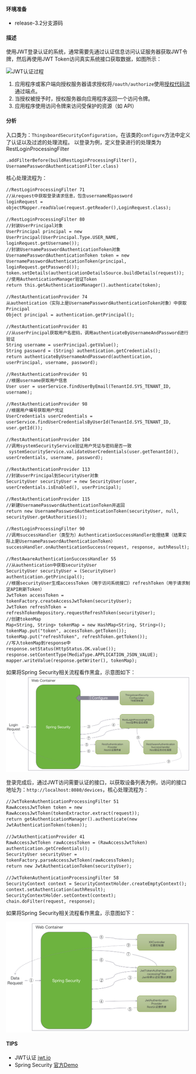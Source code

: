 #### 环境准备

- release-3.2分支源码

#### 描述

使用JWT登录认证的系统，通常需要先通过认证信息访问认证服务器获取JWT令牌，然后再使用JWT Token访问真实系统接口获取数据，如图所示：

![JWT认证过程](https://cdn2.auth0.com/docs/media/articles/api-auth/client-credentials-grant.png)

1. 应用程序或客户端向授权服务器请求授权将`/oauth/authorize`使用[授权代码流](http://openid.net/specs/openid-connect-core-1_0.html#CodeFlowAuth)通过端点。
2. 当授权被授予时，授权服务器向应用程序返回一个访问令牌。
3. 应用程序使用访问令牌来访问受保护的资源（如 API）

#### 分析
入口类为：`ThingsboardSecurityConfiguration`，在该类的`configure`方法中定义了认证以及过滤的处理流程。
以登录为例，定义登录进行的处理类为RestLoginProcessingFilter
```
.addFilterBefore(buildRestLoginProcessingFilter(), UsernamePasswordAuthenticationFilter.class)
```
核心处理流程为：
```
//RestLoginProcessingFilter 71
//从request中获取登录请求信息，包含username和password
loginRequest = objectMapper.readValue(request.getReader(),LoginRequest.class);

//RestLoginProcessingFilter 80
//封装UserPrincipal对象
UserPrincipal principal = new UserPrincipal(UserPrincipal.Type.USER_NAME, loginRequest.getUsername());
//封装UsernamePasswordAuthenticationToken对象
UsernamePasswordAuthenticationToken token = new UsernamePasswordAuthenticationToken(principal, loginRequest.getPassword());
token.setDetails(authenticationDetailsSource.buildDetails(request));
//使用AuthenticationManager验证Token
return this.getAuthenticationManager().authenticate(token);

//RestAuthenticationProvider 74
从authentication（实际上是UsernamePasswordAuthenticationToken对象）中获取Principal
Object principal = authentication.getPrincipal();

//RestAuthenticationProvider 81
//从userPrincipal获取用户名密码，调用authenticateByUsernameAndPassword进行验证
String username = userPrincipal.getValue();
String password = (String) authentication.getCredentials();
return authenticateByUsernameAndPassword(authentication, userPrincipal, username, password);

//RestAuthenticationProvider 91
//根据username获取用户信息
User user = userService.findUserByEmail(TenantId.SYS_TENANT_ID, username);

//RestAuthenticationProvider 98
//根据用户编号获取用户凭证
UserCredentials userCredentials = userService.findUserCredentialsByUserId(TenantId.SYS_TENANT_ID, user.getId());

//RestAuthenticationProvider 104
//调用systemSecurityService验证用户凭证与密码是否一致
 systemSecurityService.validateUserCredentials(user.getTenantId(), userCredentials, username, password);

//RestAuthenticationProvider 113
//封装userPrincipal到SecurityUser对象
SecurityUser securityUser = new SecurityUser(user, userCredentials.isEnabled(), userPrincipal);

//RestAuthenticationProvider 115
//新建UsernamePasswordAuthenticationToken并返回
return new UsernamePasswordAuthenticationToken(securityUser, null, securityUser.getAuthorities());

//RestLoginProcessingFilter 90
//调用successHandler（类型为）AuthenticationSuccessHandler处理结果（结果实际上是UsernamePasswordAuthenticationToken）
successHandler.onAuthenticationSuccess(request, response, authResult);

//RestAwareAuthenticationSuccessHandler 55
//从authentication中获取securityUser
SecurityUser securityUser = (SecurityUser) authentication.getPrincipal();
//根据securityUser生成accessToken（用于访问系统接口）refreshToken（用于请求制定API刷新Token）
JwtToken accessToken = tokenFactory.createAccessJwtToken(securityUser);
JwtToken refreshToken = refreshTokenRepository.requestRefreshToken(securityUser);
//创建tokenMap
Map<String, String> tokenMap = new HashMap<String, String>();
tokenMap.put("token", accessToken.getToken());
tokenMap.put("refreshToken", refreshToken.getToken());
//写入tokenMap到response中
response.setStatus(HttpStatus.OK.value());
response.setContentType(MediaType.APPLICATION_JSON_VALUE);
mapper.writeValue(response.getWriter(), tokenMap);
```

如果将Spring Security相关流程看作黑盒，示意图如下：
![系统登录流程](../../image/系统登录流程.png)



登录完成后，通过JWT访问需要认证的接口，以获取设备列表为例，访问的接口地址为：`http://localhost:8080/devices`，核心处理流程为：
```
//JwtTokenAuthenticationProcessingFilter 51
RawAccessJwtToken token = new RawAccessJwtToken(tokenExtractor.extract(request));
return getAuthenticationManager().authenticate(new JwtAuthenticationToken(token));

//JwtAuthenticationProvider 41
RawAccessJwtToken rawAccessToken = (RawAccessJwtToken) authentication.getCredentials();
SecurityUser securityUser = tokenFactory.parseAccessJwtToken(rawAccessToken);
return new JwtAuthenticationToken(securityUser);

//JwtTokenAuthenticationProcessingFilter 58
SecurityContext context = SecurityContextHolder.createEmptyContext();
context.setAuthentication(authResult);
SecurityContextHolder.setContext(context);
chain.doFilter(request, response);
```
如果将Spring Security相关流程看作黑盒，示意图如下：

![服务验证流程](../../image/服务验证流程.png)



#### TIPS

- JWT认证 [jwt.io](https://jwt.io/introduction)
- Spring Security [官方Demo](https://spring.io/guides/gs/securing-web/) 


